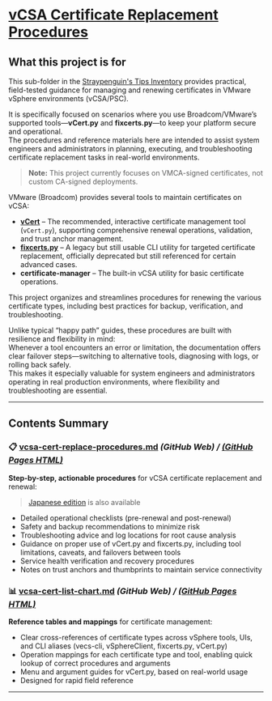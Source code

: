# [vCSA Certificate Replacement Procedures](https://github.com/Tatsuya-Nonogaki/Straypenguins-Tips-Inventory/tree/main/vSphere/vcsa-cert-replace-procedures)

## What this project is for

This sub-folder in the [Straypenguin's Tips Inventory](https://github.com/Tatsuya-Nonogaki/Straypenguins-Tips-Inventory) provides practical, field-tested guidance for managing and renewing certificates in VMware vSphere environments (vCSA/PSC).

It is specifically focused on scenarios where you use Broadcom/VMware’s supported tools—**vCert.py** and **fixcerts.py**—to keep your platform secure and operational.  
The procedures and reference materials here are intended to assist system engineers and administrators in planning, executing, and troubleshooting certificate replacement tasks in real-world environments.

> **Note:** This project currently focuses on VMCA-signed certificates, not custom CA-signed deployments.

VMware (Broadcom) provides several tools to maintain certificates on vCSA:

- **[vCert](https://knowledge.broadcom.com/external/article/385107)** – The recommended, interactive certificate management tool (`vCert.py`), supporting comprehensive renewal operations, validation, and trust anchor management.
- **[fixcerts.py](https://knowledge.broadcom.com/external/article?legacyId=90561)** – A legacy but still usable CLI utility for targeted certificate replacement, officially deprecated but still referenced for certain advanced cases.
- **certificate-manager** – The built-in vCSA utility for basic certificate operations.

This project organizes and streamlines procedures for renewing the various certificate types, including best practices for backup, verification, and troubleshooting.

Unlike typical “happy path” guides, these procedures are built with resilience and flexibility in mind:  
Whenever a tool encounters an error or limitation, the documentation offers clear failover steps—switching to alternative tools, diagnosing with logs, or rolling back safely.  
This makes it especially valuable for system engineers and administrators operating in real production environments, where flexibility and troubleshooting are essential.

---

## Contents Summary

### 📋 [vcsa-cert-replace-procedures.md](vcsa-cert-replace-procedures.md) *(GitHub Web) /* [*(GitHub Pages HTML)*](https://tatsuya-nonogaki.github.io/Straypenguins-Tips-Inventory/vSphere/vcsa-cert-replace-procedures/vcsa-cert-replace-procedures.html)
**Step-by-step, actionable procedures** for vCSA certificate replacement and renewal:
> [Japanese edition](vcsa-cert-replace-procedures_ja.md) is also available
- Detailed operational checklists (pre-renewal and post-renewal)
- Safety and backup recommendations to minimize risk
- Troubleshooting advice and log locations for root cause analysis
- Guidance on proper use of vCert.py and fixcerts.py, including tool limitations, caveats, and failovers between tools
- Service health verification and recovery procedures
- Notes on trust anchors and thumbprints to maintain service connectivity

### 📊 [vcsa-cert-list-chart.md](vcsa-cert-list-chart.md) *(GitHub Web) /* [*(GitHub Pages HTML)*](https://tatsuya-nonogaki.github.io/Straypenguins-Tips-Inventory/vSphere/vcsa-cert-replace-procedures/vcsa-cert-list-chart.html)
**Reference tables and mappings** for certificate management:
- Clear cross-references of certificate types across vSphere tools, UIs, and CLI aliases (vecs-cli, vSphereClient, fixcerts.py, vCert.py)
- Operation mappings for each certificate type and tool, enabling quick lookup of correct procedures and arguments
- Menu and argument guides for vCert.py, based on real-world usage
- Designed for rapid field reference

---
